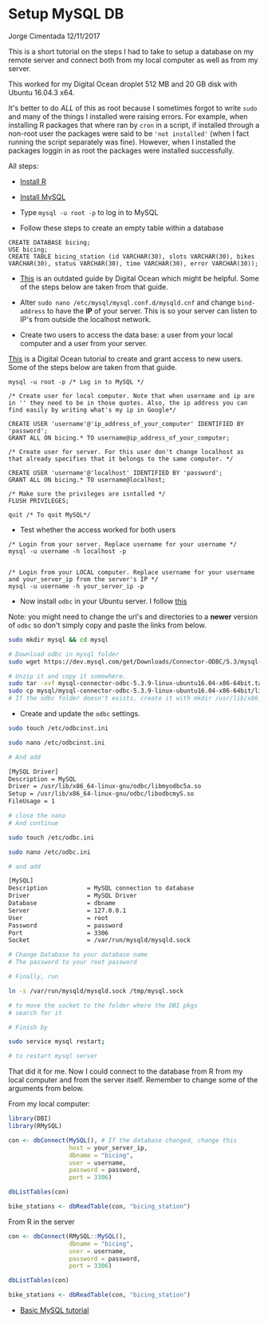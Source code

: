 Setup MySQL DB
================
Jorge Cimentada
12/11/2017

This is a short tutorial on the steps I had to take to setup a database on my remote server and connect both from my local computer as well as from my server.

This worked for my Digital Ocean droplet 512 MB and 20 GB disk with Ubuntu 16.04.3 x64.

It's better to do *ALL* of this as root because I sometimes forgot to write `sudo` and many of the things I installed were raising errors. For example, when installing R packages that where ran by `cron` in a script, if installed through a non-root user the packages were said to be `'not installed'` (when I fact running the script separately was fine). However, when I installed the packages loggin in as root the packages were installed successfully.

All steps:

-   [Install R](https://www.digitalocean.com/community/tutorials/how-to-install-r-on-ubuntu-16-04-2)

-   [Install MySQL](https://www.digitalocean.com/community/tutorials/how-to-install-mysql-on-ubuntu-16-04)

-   Type `mysql -u root -p` to log in to MySQL

-   Follow these steps to create an empty table within a database

<!-- -->

    CREATE DATABASE bicing;
    USE bicing;
    CREATE TABLE bicing_station (id VARCHAR(30), slots VARCHAR(30), bikes VARCHAR(30), status VARCHAR(30), time VARCHAR(30), error VARCHAR(30));

-   [This](https://www.digitalocean.com/community/tutorials/how-to-set-up-a-remote-database-to-optimize-site-performance-with-mysql) is an outdated guide by Digital Ocean which might be helpful. Some of the steps below are taken from that guide.

-   Alter `sudo nano /etc/mysql/mysql.conf.d/mysqld.cnf` and change `bind-address` to have the **IP** of your server. This is so your server can listen to IP's from outside the localhost network.

-   Create two users to access the data base: a user from your local computer and a user from your server.

[This](#%20https://www.digitalocean.com/community/tutorials/how-to-create-a-new-user-and-grant-permissions-in-mysql) is a Digital Ocean tutorial to create and grant access to new users. Some of the steps below are taken from that guide.

    mysql -u root -p /* Log in to MySQL */

    /* Create user for local computer. Note that when username and ip are in '' they need to be in those quotes. Also, the ip address you can find easily by writing what's my ip in Google*/

    CREATE USER 'username'@'ip_address_of_your_computer' IDENTIFIED BY 'password';
    GRANT ALL ON bicing.* TO username@ip_address_of_your_computer;

    /* Create user for server. For this user don't change localhost as that already specifies that it belongs to the same computer. */

    CREATE USER 'username'@'localhost' IDENTIFIED BY 'password';
    GRANT ALL ON bicing.* TO username@localhost;

    /* Make sure the privileges are isntalled */
    FLUSH PRIVILEGES;

    quit /* To quit MySQL*/

-   Test whether the access worked for both users

<!-- -->

    /* Login from your server. Replace username for your username */
    mysql -u username -h localhost -p


    /* Login from your LOCAL computer. Replace username for your username and your_server_ip from the server's IP */
    mysql -u username -h your_server_ip -p

-   Now install `odbc` in your Ubuntu server. I follow [this](I%20followed%20this:%20https://askubuntu.com/questions/800216/installing-ubuntu-16-04-lts-how-to-install-odbc)

Note: you might need to change the url's and directories to a **newer** version of `odbc` so don't simply copy and paste the links from below.

``` bash
sudo mkdir mysql && cd mysql

# Download odbc in mysql folder
sudo wget https://dev.mysql.com/get/Downloads/Connector-ODBC/5.3/mysql-connector-odbc-5.3.9-linux-ubuntu16.04-x86-64bit.tar.gz

# Unzip it and copy it somewhere.
sudo tar -xvf mysql-connector-odbc-5.3.9-linux-ubuntu16.04-x86-64bit.tar.gz 
sudo cp mysql/mysql-connector-odbc-5.3.9-linux-ubuntu16.04-x86-64bit/lib/libmyodbc5a.so /usr/lib/x86_64-linux-gnu/odbc/
# If the odbc folder doesn't exists, create it with mkdir /usr/lib/x86_64-linux-gnu/odbc/
```

-   Create and update the `odbc` settings.

``` bash
sudo touch /etc/odbcinst.ini

sudo nano /etc/odbcinst.ini

# And add

[MySQL Driver]
Description = MySQL
Driver = /usr/lib/x86_64-linux-gnu/odbc/libmyodbc5a.so
Setup = /usr/lib/x86_64-linux-gnu/odbc/libodbcmyS.so
FileUsage = 1

# close the nano
# And continue

sudo touch /etc/odbc.ini

sudo nano /etc/odbc.ini

# and add

[MySQL]
Description           = MySQL connection to database
Driver                = MySQL Driver
Database              = dbname
Server                = 127.0.0.1
User                  = root
Password              = password
Port                  = 3306
Socket                = /var/run/mysqld/mysqld.sock

# Change Database to your database name
# The password to your root password

# Finally, run

ln -s /var/run/mysqld/mysqld.sock /tmp/mysql.sock

# to move the socket to the folder where the DBI pkgs
# search for it

# Finish by

sudo service mysql restart;

# to restart mysql server
```

That did it for me. Now I could connect to the database from R from my local computer and from the server itself. Remember to change some of the arguments from below.

From my local computer:

``` r
library(DBI)
library(RMySQL)

con <- dbConnect(MySQL(), # If the database changed, change this
                 host = your_server_ip,
                 dbname = "bicing",
                 user = username,
                 password = password,
                 port = 3306)

dbListTables(con)

bike_stations <- dbReadTable(con, "bicing_station")
```

From R in the server

``` r
con <- dbConnect(RMySQL::MySQL(),
                 dbname = "bicing",
                 user = username,
                 password = password,
                 port = 3306)

dbListTables(con)

bike_stations <- dbReadTable(con, "bicing_station")
```

-   [Basic MySQL tutorial](https://www.digitalocean.com/community/tutorials/a-basic-mysql-tutorial)
